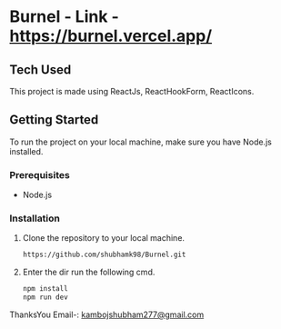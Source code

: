 # Burnel - Link - https://burnel.vercel.app/

## Tech Used
  This project is made using ReactJs, ReactHookForm, ReactIcons.

## Getting Started
To run the project on your local machine, make sure you have Node.js installed.

### Prerequisites
- Node.js

### Installation
1. Clone the repository to your local machine.
   ```sh
   https://github.com/shubhamk98/Burnel.git

2. Enter the dir run the following cmd.
   ```sh
   npm install
   npm run dev

ThanksYou 
Email-: kambojshubham277@gmail.com
